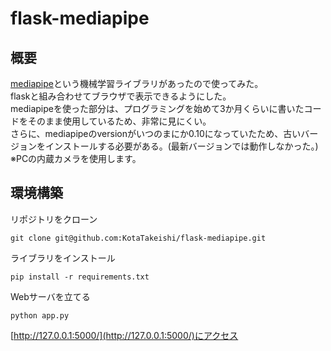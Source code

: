 # flask-mediapipe

## 概要

[mediapipe](https://developers.google.com/mediapipe)という機械学習ライブラリがあったので使ってみた。  
flaskと組み合わせてブラウザで表示できるようにした。  
mediapipeを使った部分は、プログラミングを始めて3か月くらいに書いたコードをそのまま使用しているため、非常に見にくい。  
さらに、mediapipeのversionがいつのまにか0.10になっていたため、古いバージョンをインストールする必要がある。(最新バージョンでは動作しなかった。)  
※PCの内蔵カメラを使用します。


## 環境構築

リポジトリをクローン
```
git clone git@github.com:KotaTakeishi/flask-mediapipe.git
```

ライブラリをインストール
```
pip install -r requirements.txt
```

Webサーバを立てる
```
python app.py
```

[http://127.0.0.1:5000/](http://127.0.0.1:5000/)にアクセス
